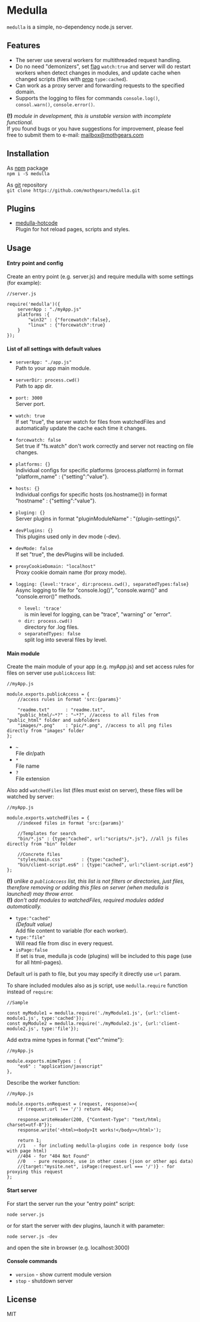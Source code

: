 # Medulla
`medulla` is a simple, no-dependency node.js server.

## Features
- The server use several workers for multithreaded request handling.
- Do no need "demonizers", set [flag](#list-of-all-settings-with-default-values) `watch:true` 
and server will do restart workers when detect changes in modules, 
and update cache when changed scripts (files with [prop](#main-module) `type:cached`).
- Can work as a proxy server and forwarding requests to the specified domain.
- Supports the logging to files for commands `console.log()`, `consol.warn()`, `console.error()`.

**(!)** *module in development, this is unstable version with incomplete functional.*  
If you found bugs or you have suggestions for improvement, please feel free to submit them to e-mail:
[mailbox@mothgears.com](mailto:mailbox@mothgears.com)

## Installation
As [npm](https://www.npmjs.com/package/medulla) package  
`npm i -S medulla`
  
As [git](https://github.com/mothgears/medulla.git) repository  
`git clone https://github.com/mothgears/medulla.git`

## Plugins
- [medulla-hotcode](https://www.npmjs.com/package/medulla-hotcode)  
Plugin for hot reload pages, scripts and styles.

## Usage
#### Entry point and config
Create an entry point (e.g. server.js) and require medulla with some settings (for example):
```es6
//server.js

require('medulla')({
    serverApp : "./myApp.js"
    platforms :{
        "win32" : {"forcewatch":false},
        "linux" : {"forcewatch":true}
    }
});
```

#### List of all settings with default values
- `serverApp: "./app.js"`  
Path to your app main module.

- `serverDir: process.cwd()`  
Path to app dir.

- `port: 3000`  
Server port.

- `watch: true`  
If set "true", the server watch for files from watchedFiles and automatically update the cache each time it changes.

- `forcewatch: false`  
Set true if "fs.watch" don't work correctly and server not reacting on file changes.

- `platforms: {}`  
Individual configs for specific platforms (process.platform) in format "platform_name" : {"setting":"value"}.

- `hosts: {}`  
Individual configs for specific hosts (os.hostname()) in format "hostname" : {"setting":"value"}.

- `pluging: {}`  
Server plugins in format "pluginModuleName" : "{plugin-settings}".

- `devPlugins: {}`  
This plugins used only in dev mode (-dev).

- `devMode: false`  
If set "true", the devPlugins will be included.

- `proxyCookieDomain: "localhost"`  
Proxy cookie domain name (for proxy mode).

- `logging: {level:'trace', dir:process.cwd(), separatedTypes:false}`  
Async logging to file for "console.log()", "console.warn()" and "console.error()" methods.  
  - `level: 'trace'`  
  is min level for logging, can be "trace", "warning" or "error".
  - `dir: process.cwd()`  
  directory for .log files.
  - `separatedTypes: false`  
  split log into several files by level.

#### Main module
Create the main module of your app (e.g. myApp.js) and set access rules for files on server use `publicAccess` list:
```es6
//myApp.js

module.exports.publicAccess = {
    //access rules in format 'src:{params}'
    
    "readme.txt"      : "readme.txt",
    "public_html/~*?" : "~*?", //access to all files from "public_html" folder and subfolders
    "images/*.png"    : "pic/*.png", //access to all png files directly from "images" folder
};
```
- `~`  
File dir/path
- `*`  
File name
- `?`  
File extension


Also add `watchedFiles` list (files must exist on server), these files will be watched by server:
```es6
//myApp.js

module.exports.watchedFiles = {
    //indexed files in format 'src:{params}'
    
    //Templates for search
    "bin/*.js" : {type:"cached", url:"scripts/*.js"}, //all js files directly from "bin" folder
    
    //Concrete files
    "styles/main.css"       : {type:"cached"},
    "bin/client-script.es6" : {type:"cached", url:"client-script.es6"}
};
```
**(!)** *unlike a `publicAccess` list, this list is not filters or directories, just files, therefore removing or adding this files on server (when medulla is launched) may throw error.*  
**(!)** *don't add modules to watchedFiles, required modules added automatically.*

- `type:"cached"`  
*(Default value)*  
Add file content to variable (for each worker).
- `type:"file"`  
Will read file from disc in every request.  
- `isPage:false`  
If set is true, medulla js code (plugins) will be included to this page (use for all html-pages).
  
Default url is path to file, but you may specify it directly use `url` param.  

To share included modules also as js script, use `medulla.require` function instead of `require`:
```es6
//Sample

const myModule1 = medulla.require('./myModule1.js', {url:'client-module1.js', type:'cached'});
const myModule2 = medulla.require('./myModule2.js', {url:'client-module2.js', type:'file'});
```

Add extra mime types in format {"ext":"mime"}:
```es6
//myApp.js

module.exports.mimeTypes : {
    "es6" : "application/javascript"
},
```

Describe the worker function:
```es6
//myApp.js

module.exports.onRequest = (request, response)=>{
    if (request.url !== '/') return 404;

    response.writeHeader(200, {"Content-Type": "text/html; charset=utf-8"});
    response.write('<html><body>It works!</body></html>');
    
    return 1; 
    //1   - for including medulla-plugins code in responce body (use with page html)
    //404 - for "404 Not Found"
    //0   - pure responce, use in other cases (json or other api data)
    //{target:"mysite.net", isPage:(request.url === '/')} - for proxying this request
};
```

#### Start server
For start the server run the your "entry point" script:
```
node server.js
```

or for start the server with dev plugins, launch it with parameter:
```
node server.js -dev
```
and open the site in browser (e.g. localhost:3000)

#### Console commands
  - `version` - show current module version  
  - `stop` - shutdown server

## License
MIT

